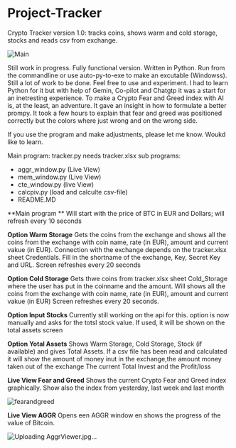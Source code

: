 # Project-Tracker
Crypto Tracker version 1.0: tracks coins, shows warm and cold storage, stocks and reads csv from exchange.

![Main](https://github.com/user-attachments/assets/66392301-6016-40cc-86ad-9a1303684241)

Still work in progress. Fully functional version. Written in Python. Run from the commandline or use 
auto-py-to-exe to make an excutable (Windowss). Still a lot of work to be done. Feel free to use and experiment. 
I had to learn Python for it but with help of Gemin, Co-pilot and Chatgtp it was a start for an inetresting experience. 
To make a Crypto Fear and Greed index with AI is, at the least, an adventure. It gave an insight in how to formulate a 
better prompy. It took a few hours to explain that fear and greed was positioned correctly but the colors where just
wrong and on the wrong side.

If you use the program and make adjustments, please let me know. Woukd like to learn. 

Main program: tracker.py needs tracker.xlsx
sub programs:
  - aggr_window.py (Live View)
  - mem_window.py (Live View)
  - cte_window.py (live View)
  - calcpiv.py (load and calculte csv-file)
  - README.MD

**Main program **
Will start with the price of BTC in EUR and Dollars; will refresh every 10 seconds

**Option Warm Storage**
Gets the coins from the exchange and shows all the coins from the exchange with coin name, rate (in EUR), amount and current vakue (in EUR). 
Connection with the exchange depends on the tracker.xlsx sheet Credentials. Fill in the shortname of the exchange, Key, Secret Key and URL. 
Screen refreshes every 20 seconds

**Option Cold Storage** 
Gets thwe coins from tracker.xlsx sheet Cold_Storage where the user has put in the coinname and the amount. 
Will shows all the coins from the exchange with coin name, rate (in EUR), amount and current vakue (in EUR)
Screen refreshes every 20 seconds.

**Option Input Stocks**
Currently still working on the api for this. option is now manually and asks for the totsl stock value. 
If used, it will be shown on the total assets screen

**Option Yotal Assets**
Shows Warm Storage, Cold Storage, Stock (if available) and gives Total Assets. If a csv file has been read and calculated
it will show the amount of money inut in the exchange,the amount money taken out of the exchange The current Total Invest 
and the Profit/loss

**Live View Fear and Greed**
Shows the current Crypto Fear and Greed index graphically. Show also the index from yesterday, last week and last month


![fearandgreed](https://github.com/user-attachments/assets/af312a20-f8fa-4246-aecf-aeb87a45e75d)


**Live View AGGR**
Opens een AGGR window en shows the progress of the value of Bitcoin. 


![Uploading AggrViewer.jpg…]()

